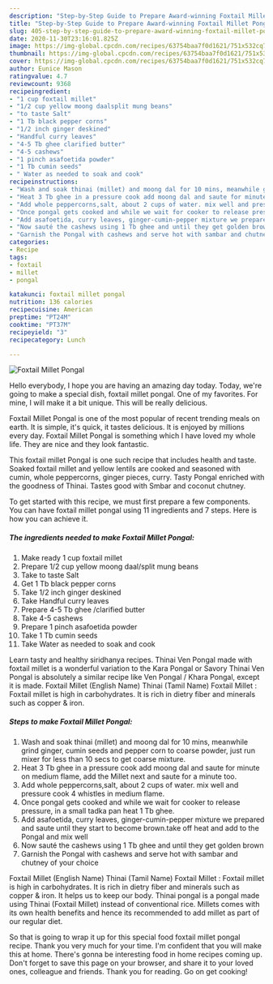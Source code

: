 ```yaml
---
description: "Step-by-Step Guide to Prepare Award-winning Foxtail Millet Pongal"
title: "Step-by-Step Guide to Prepare Award-winning Foxtail Millet Pongal"
slug: 405-step-by-step-guide-to-prepare-award-winning-foxtail-millet-pongal
date: 2020-11-30T23:16:01.825Z
image: https://img-global.cpcdn.com/recipes/63754baa7f0d1621/751x532cq70/foxtail-millet-pongal-recipe-main-photo.jpg
thumbnail: https://img-global.cpcdn.com/recipes/63754baa7f0d1621/751x532cq70/foxtail-millet-pongal-recipe-main-photo.jpg
cover: https://img-global.cpcdn.com/recipes/63754baa7f0d1621/751x532cq70/foxtail-millet-pongal-recipe-main-photo.jpg
author: Eunice Mason
ratingvalue: 4.7
reviewcount: 9368
recipeingredient:
- "1 cup foxtail millet"
- "1/2 cup yellow moong daalsplit mung beans"
- "to taste Salt"
- "1 Tb black pepper corns"
- "1/2 inch ginger deskined"
- "Handful curry leaves"
- "4-5 Tb ghee clarified butter"
- "4-5 cashews"
- "1 pinch asafoetida powder"
- "1 Tb cumin seeds"
- " Water as needed to soak and cook"
recipeinstructions:
- "Wash and soak thinai (millet) and moong dal for 10 mins, meanwhile grind ginger, cumin seeds and pepper corn to coarse powder, just run mixer for less than 10 secs to get coarse mixture."
- "Heat 3 Tb ghee in a pressure cook add moong dal and saute for minute on medium flame, add the Millet next and saute for a minute too."
- "Add whole peppercorns,salt, about 2 cups of water. mix well and pressure cook 4 whistles in medium flame."
- "Once pongal gets cooked and while we wait for cooker to release pressure, in a small tadka pan heat 1 Tb ghee."
- "Add asafoetida, curry leaves, ginger-cumin-pepper mixture we prepared and saute until they start to become brown.take off heat and add to the Pongal and mix well"
- "Now sauté the cashews using 1 Tb ghee and until they get golden brown"
- "Garnish the Pongal with cashews and serve hot with sambar and chutney of your choice"
categories:
- Recipe
tags:
- foxtail
- millet
- pongal

katakunci: foxtail millet pongal 
nutrition: 136 calories
recipecuisine: American
preptime: "PT24M"
cooktime: "PT37M"
recipeyield: "3"
recipecategory: Lunch

---
```



![Foxtail Millet Pongal](https://img-global.cpcdn.com/recipes/63754baa7f0d1621/751x532cq70/foxtail-millet-pongal-recipe-main-photo.jpg)

Hello everybody, I hope you are having an amazing day today. Today, we're going to make a special dish, foxtail millet pongal. One of my favorites. For mine, I will make it a bit unique. This will be really delicious.

Foxtail Millet Pongal is one of the most popular of recent trending meals on earth. It is simple, it's quick, it tastes delicious. It is enjoyed by millions every day. Foxtail Millet Pongal is something which I have loved my whole life. They are nice and they look fantastic.

This foxtail millet Pongal is one such recipe that includes health and taste. Soaked foxtail millet and yellow lentils are cooked and seasoned with cumin, whole peppercorns, ginger pieces, curry. Tasty Pongal enriched with the goodness of Thinai. Tastes good with Smbar and coconut chutney.


To get started with this recipe, we must first prepare a few components. You can have foxtail millet pongal using 11 ingredients and 7 steps. Here is how you can achieve it.

<!--inarticleads1-->

##### The ingredients needed to make Foxtail Millet Pongal:

1. Make ready 1 cup foxtail millet
1. Prepare 1/2 cup yellow moong daal/split mung beans
1. Take to taste Salt
1. Get 1 Tb black pepper corns
1. Take 1/2 inch ginger deskined
1. Take Handful curry leaves
1. Prepare 4-5 Tb ghee /clarified butter
1. Take 4-5 cashews
1. Prepare 1 pinch asafoetida powder
1. Take 1 Tb cumin seeds
1. Take  Water as needed to soak and cook


Learn tasty and healthy siridhanya recipes. Thinai Ven Pongal made with foxtail millet is a wonderful variation to the Kara Pongal or Savory Thinai Ven Pongal is absolutely a similar recipe like Ven Pongal / Khara Pongal, except it is made. Foxtail Millet (English Name) Thinai (Tamil Name) Foxtail Millet : Foxtail millet is high in carbohydrates. It is rich in dietry fiber and minerals such as copper &amp; iron. 

<!--inarticleads2-->

##### Steps to make Foxtail Millet Pongal:

1. Wash and soak thinai (millet) and moong dal for 10 mins, meanwhile grind ginger, cumin seeds and pepper corn to coarse powder, just run mixer for less than 10 secs to get coarse mixture.
1. Heat 3 Tb ghee in a pressure cook add moong dal and saute for minute on medium flame, add the Millet next and saute for a minute too.
1. Add whole peppercorns,salt, about 2 cups of water. mix well and pressure cook 4 whistles in medium flame.
1. Once pongal gets cooked and while we wait for cooker to release pressure, in a small tadka pan heat 1 Tb ghee.
1. Add asafoetida, curry leaves, ginger-cumin-pepper mixture we prepared and saute until they start to become brown.take off heat and add to the Pongal and mix well
1. Now sauté the cashews using 1 Tb ghee and until they get golden brown
1. Garnish the Pongal with cashews and serve hot with sambar and chutney of your choice


Foxtail Millet (English Name) Thinai (Tamil Name) Foxtail Millet : Foxtail millet is high in carbohydrates. It is rich in dietry fiber and minerals such as copper &amp; iron. It helps us to keep our body. Thinai pongal is a pongal made using Thinai (Foxtail Millet) instead of conventional rice. Millets comes with its own health benefits and hence its recommended to add millet as part of our regular diet. 

So that is going to wrap it up for this special food foxtail millet pongal recipe. Thank you very much for your time. I'm confident that you will make this at home. There's gonna be interesting food in home recipes coming up. Don't forget to save this page on your browser, and share it to your loved ones, colleague and friends. Thank you for reading. Go on get cooking!
